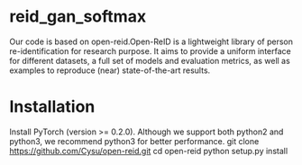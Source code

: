 # reid_gan_softmax
Our code is based on open-reid.Open-ReID is a lightweight library of person re-identification for research purpose. It aims to provide a uniform interface for different datasets, a full set of models and evaluation metrics, as well as examples to reproduce (near) state-of-the-art results.
# Installation
Install PyTorch (version >= 0.2.0). Although we support both python2 and python3, we recommend python3 for better performance.
git clone https://github.com/Cysu/open-reid.git
cd open-reid
python setup.py install
